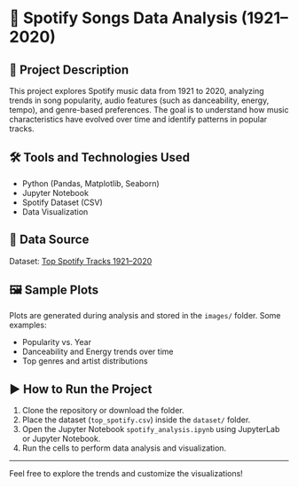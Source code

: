# 🎵 Spotify Songs Data Analysis (1921–2020)

## 📌 Project Description
This project explores Spotify music data from 1921 to 2020, analyzing trends in song popularity, audio features (such as danceability, energy, tempo), and genre-based preferences. The goal is to understand how music characteristics have evolved over time and identify patterns in popular tracks.

## 🛠️ Tools and Technologies Used
- Python (Pandas, Matplotlib, Seaborn)
- Jupyter Notebook
- Spotify Dataset (CSV)
- Data Visualization

## 📂 Data Source
Dataset: [Top Spotify Tracks 1921–2020](https://www.kaggle.com/datasets/nadintamer/top-spotify-tracks-of-2010-2019)

## 🖼️ Sample Plots
Plots are generated during analysis and stored in the `images/` folder. Some examples:
- Popularity vs. Year
- Danceability and Energy trends over time
- Top genres and artist distributions

## ▶️ How to Run the Project
1. Clone the repository or download the folder.
2. Place the dataset (`top_spotify.csv`) inside the `dataset/` folder.
3. Open the Jupyter Notebook `spotify_analysis.ipynb` using JupyterLab or Jupyter Notebook.
4. Run the cells to perform data analysis and visualization.

---

Feel free to explore the trends and customize the visualizations!
